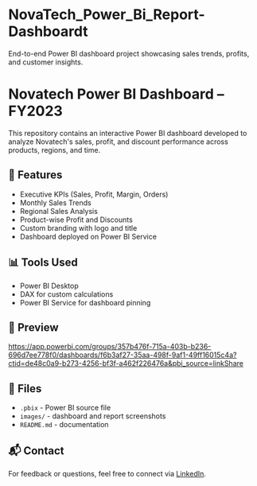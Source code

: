 # NovaTech_Power_Bi_Report-Dashboardt
End-to-end Power BI dashboard project showcasing sales trends, profits, and customer insights.
# Novatech Power BI Dashboard – FY2023

This repository contains an interactive Power BI dashboard developed to analyze Novatech's sales, profit, and discount performance across products, regions, and time.

## 🔹 Features

- Executive KPIs (Sales, Profit, Margin, Orders)
- Monthly Sales Trends
- Regional Sales Analysis
- Product-wise Profit and Discounts
- Custom branding with logo and title
- Dashboard deployed on Power BI Service

## 📊 Tools Used

- Power BI Desktop
- DAX for custom calculations
- Power BI Service for dashboard pinning

## 📎 Preview

https://app.powerbi.com/groups/357b476f-715a-403b-b236-696d7ee778f0/dashboards/f6b3af27-35aa-498f-9af1-49ff16015c4a?ctid=de48c0a9-b273-4256-bf3f-a462f226476a&pbi_source=linkShare

## 📁 Files

- `.pbix` - Power BI source file
- `images/` - dashboard and report screenshots
- `README.md` - documentation

## 📬 Contact

For feedback or questions, feel free to connect via [LinkedIn](your-profile-link).
